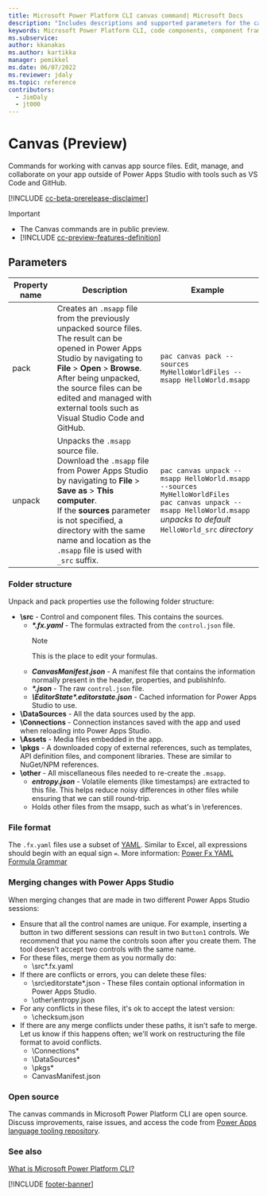 ```yaml
---
title: Microsoft Power Platform CLI canvas command| Microsoft Docs
description: "Includes descriptions and supported parameters for the canvas command."
keywords: Microsoft Power Platform CLI, code components, component framework, CLI
ms.subservice:
author: kkanakas
ms.author: kartikka
manager: pemikkel
ms.date: 06/07/2022
ms.reviewer: jdaly
ms.topic: reference
contributors:
  - JimDaly
  - jt000
---
```


# Canvas (Preview)

Commands for working with canvas app source files. Edit, manage, and collaborate on your app outside of Power Apps Studio with tools such as VS Code and GitHub.

[!INCLUDE [cc-beta-prerelease-disclaimer](../../../includes/cc-beta-prerelease-disclaimer.md)]

> [!IMPORTANT]
>
> - The Canvas commands are in public preview.
> - [!INCLUDE [cc-preview-features-definition](../../../includes/cc-preview-features-definition.md)]

## Parameters

| Property name | Description                                                                                                                                                                                                                                                                                                | Example                                                                                                                                                                         |
| ------------- | ---------------------------------------------------------------------------------------------------------------------------------------------------------------------------------------------------------------------------------------------------------------------------------------------------------- | ------------------------------------------------------------------------------------------------------------------------------------------------------------------------------- |
| pack          | Creates an `.msapp` file from the previously unpacked source files. <br/>The result can be opened in Power Apps Studio by navigating to **File** > **Open** > **Browse**.<br/> After being unpacked, the source files can be edited and managed with external tools such as Visual Studio Code and GitHub. | `pac canvas pack --sources MyHelloWorldFiles --msapp HelloWorld.msapp`                                                                                                          |
| unpack        | Unpacks the `.msapp` source file.<br/> Download the `.msapp` file from Power Apps Studio by navigating to **File** > **Save as** > **This computer**.<br/> If the **sources** parameter is not specified, a directory with the same name and location as the `.msapp` file is used with `_src` suffix.     | `pac canvas unpack --msapp HelloWorld.msapp --sources MyHelloWorldFiles`<br/>`pac canvas unpack --msapp HelloWorld.msapp`<br/>_unpacks to default_ `HelloWorld_src` _directory_ |

### Folder structure

Unpack and pack properties use the following folder structure:

- **\src** - Control and component files. This contains the sources.
  - **_\*.fx.yaml_** - The formulas extracted from the `control.json` file.
    > [!NOTE]
    > This is the place to edit your formulas.
  - **_CanvasManifest.json_** - A manifest file that contains the information normally present in the header, properties, and publishInfo.
  - **_\*.json_** - The raw `control.json` file.
  - **_\EditorState\*.editorstate.json_** - Cached information for Power Apps Studio to use.
- **\DataSources** - All the data sources used by the app.
- **\Connections** - Connection instances saved with the app and used when reloading into Power Apps Studio.
- **\Assets** - Media files embedded in the app.
- **\pkgs** - A downloaded copy of external references, such as templates, API definition files, and component libraries. These are similar to NuGet/NPM references.
- **\other** - All miscellaneous files needed to re-create the `.msapp`.
  - **_entropy.json_** - Volatile elements (like timestamps) are extracted to this file. This helps reduce noisy differences in other files while ensuring that we can still round-trip.
  - Holds other files from the msapp, such as what's in \references.

### File format

The `.fx.yaml` files use a subset of [YAML](https://yaml.org/spec/1.2/spec.html). Similar to Excel, all expressions should begin with an equal sign `=`. More information: [Power Fx YAML Formula Grammar](/power-platform/power-fx/yaml-formula-grammar)

### Merging changes with Power Apps Studio

When merging changes that are made in two different Power Apps Studio sessions:

- Ensure that all the control names are unique. For example, inserting a button in two different sessions can result in two `Button1` controls. We recommend that you name the controls soon after you create them. The tool doesn't accept two controls with the same name.
- For these files, merge them as you normally do:
  - \src\*.fx.yaml
- If there are conflicts or errors, you can delete these files:
  - \src\editorstate\*.json - These files contain optional information in Power Apps Studio.
  - \other\entropy.json
- For any conflicts in these files, it's ok to accept the latest version:
  - \checksum.json
- If there are any merge conflicts under these paths, it isn't safe to merge. Let us know if this happens often; we'll work on restructuring the file format to avoid conflicts.
  - \Connections\*
  - \DataSources\*
  - \pkgs\*
  - CanvasManifest.json

### Open source

The canvas commands in Microsoft Power Platform CLI are open source. Discuss improvements, raise issues, and access the code from [Power Apps language tooling repository](https://github.com/microsoft/PowerApps-Language-Tooling).

### See also

[What is Microsoft Power Platform CLI?](../introduction.md)

[!INCLUDE [footer-banner](../../../includes/footer-banner.md)]
